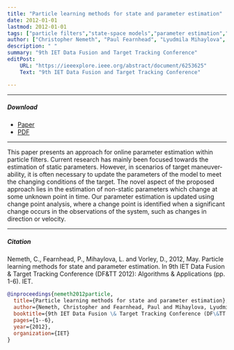 ```yaml
---
title: "Particle learning methods for state and parameter estimation"
date: 2012-01-01
lastmod: 2012-01-01
tags: ["particle filters","state-space models","parameter estimation","target tracking"]
author: ["Christopher Nemeth", "Paul Fearnhead", "Lyudmila Mihaylova", "Dave Vorley"]
description: " "
summary: "9th IET Data Fusion and Target Tracking Conference"
editPost:
    URL: "https://ieeexplore.ieee.org/abstract/document/6253625"
    Text: "9th IET Data Fusion and Target Tracking Conference"

---
```


---


##### Download

+ [Paper](https://ieeexplore.ieee.org/abstract/document/6253625)
+ [PDF](https://eprints.lancs.ac.uk/id/eprint/54410/1/IET_2012_Particle_Learning_5.1.pdf)

---
This paper presents an approach for online parameter estimation within particle filters. Current research has mainly been focused towards the estimation of static parameters. However, in scenarios of target maneuver-ability, it is often necessary to update the parameters of the model to meet the changing conditions of the target. The novel aspect of the proposed approach lies in the estimation of non-static parameters which change at some unknown point in time. Our parameter estimation is updated using change point analysis, where a change point is identified when a significant change occurs in the observations of the system, such as changes in direction or velocity.


---
##### Citation

Nemeth, C., Fearnhead, P., Mihaylova, L. and Vorley, D., 2012, May. Particle learning methods for state and parameter estimation. In 9th IET Data Fusion & Target Tracking Conference (DF&TT 2012): Algorithms & Applications (pp. 1-6). IET.

```BibTeX
@inproceedings{nemeth2012particle,
  title={Particle learning methods for state and parameter estimation},
  author={Nemeth, Christopher and Fearnhead, Paul and Mihaylova, Lyudmila and Vorley, Dave},
  booktitle={9th IET Data Fusion \& Target Tracking Conference (DF\&TT 2012): Algorithms \& Applications},
  pages={1--6},
  year={2012},
  organization={IET}
}
```